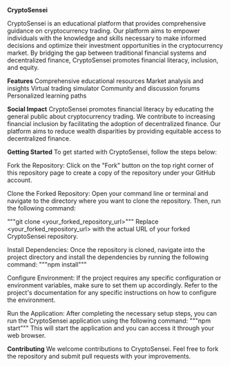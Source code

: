 **CryptoSensei**

CryptoSensei is an educational platform that provides comprehensive guidance on cryptocurrency trading. Our platform aims to empower individuals with the knowledge and skills necessary to make informed decisions and optimize their investment opportunities in the cryptocurrency market. By bridging the gap between traditional financial systems and decentralized finance, CryptoSensei promotes financial literacy, inclusion, and equity.

**Features**
Comprehensive educational resources
Market analysis and insights
Virtual trading simulator
Community and discussion forums
Personalized learning paths

**Social Impact**
CryptoSensei promotes financial literacy by educating the general public about cryptocurrency trading. We contribute to increasing financial inclusion by facilitating the adoption of decentralized finance. Our platform aims to reduce wealth disparities by providing equitable access to decentralized finance.

**Getting Started**
To get started with CryptoSensei, follow the steps below:

Fork the Repository: Click on the "Fork" button on the top right corner of this repository page to create a copy of the repository under your GitHub account.

Clone the Forked Repository: Open your command line or terminal and navigate to the directory where you want to clone the repository. Then, run the following command:

"""git clone <your_forked_repository_url>"""
Replace <your_forked_repository_url> with the actual URL of your forked CryptoSensei repository.

Install Dependencies: Once the repository is cloned, navigate into the project directory and install the dependencies by running the following command:
"""npm install"""

Configure Environment: If the project requires any specific configuration or environment variables, make sure to set them up accordingly. Refer to the project's documentation for any specific instructions on how to configure the environment.

Run the Application: After completing the necessary setup steps, you can run the CryptoSensei application using the following command:
"""npm start"""
This will start the application and you can access it through your web browser.

**Contributing**
We welcome contributions to CryptoSensei. Feel free to fork the repository and submit pull requests with your improvements.
